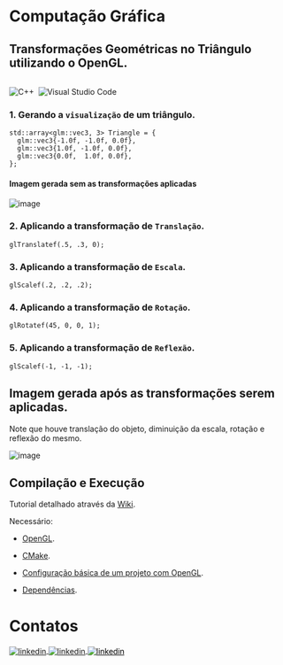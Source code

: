 # Computação Gráfica

## Transformações Geométricas no Triângulo utilizando o OpenGL.

<p>
<div style="display: inline-block;">

![C++](https://img.shields.io/badge/-C++-05122A?style=flat&logo=Cplusplus)&nbsp;
![Visual Studio Code](https://img.shields.io/badge/-Visual%20Studio%202022-05122A?style=flat&logo=visual-studio&logoColor=8702e6)&nbsp;

</p>

<p align="justify">

### 1. Gerando a `visualização` de um triângulo.

```
std::array<glm::vec3, 3> Triangle = {
  glm::vec3{-1.0f, -1.0f, 0.0f},
  glm::vec3{1.0f, -1.0f, 0.0f},
  glm::vec3{0.0f,  1.0f, 0.0f},
};
```

#### Imagem gerada sem as transformações aplicadas

![image](https://user-images.githubusercontent.com/84406892/196693471-9c066413-460f-4f98-ae20-1d06195d51b5.png)

### 2. Aplicando a transformação de `Translação`.
```
glTranslatef(.5, .3, 0);
```	
### 3. Aplicando a transformação de `Escala`.
```
glScalef(.2, .2, .2);
```	
### 4. Aplicando a transformação de `Rotação`.
```
glRotatef(45, 0, 0, 1);
```
### 5. Aplicando a transformação de `Reflexão`.
```
glScalef(-1, -1, -1);
```	

## Imagem gerada após as transformações serem aplicadas.

Note que houve translação do objeto, diminuição da escala, rotação e reflexão do mesmo.

![image](https://user-images.githubusercontent.com/84406892/196693765-687f4112-4dd2-4431-a030-587df78c36e2.png)

  
</p>

## Compilação e Execução

Tutorial detalhado através da [Wiki](https://github.com/phpdias/triangulo_transformacoes_geometricas/wiki/).

Necessário:  

- [OpenGL](https://github.com/phpdias/triangulo_transformacoes_geometricas/wiki/Configurando-o-Projeto#opengl).

- [CMake](https://github.com/phpdias/triangulo_transformacoes_geometricas/wiki/Configurando-o-Projeto#cmake).

- [Configuração básica de um projeto com OpenGL](https://github.com/phpdias/triangulo_transformacoes_geometricas/wiki/Configurando-o-Projeto#configura%C3%A7%C3%A3o-b%C3%A1sica-de-um-projeto-com-opengl).

- [Dependências](https://github.com/phpdias/triangulo_transformacoes_geometricas/wiki/Configurando-o-Projeto#depend%C3%AAncias).



# Contatos

<div style="display: inline-block;">

<a href="https://t.me/phpdias" target="_blank">
  <img align="center" src="https://img.shields.io/badge/-phpdias-05122A?style=flat&logo=telegram" alt="linkedin"/>
</a>
  
<a href="https://linkedin.com/in/phpd" target="_blank">
  <img align="center" src="https://img.shields.io/badge/-phpd-05122A?style=flat&logo=linkedin" alt="linkedin"/>
</a>

<a style="color:black" href="mailto:phpdias@outlook.com?subject=[GitHub]%20Source%20Dynamic%20Lists">
 <img align="center" src="https://img.shields.io/badge/-phpdias@outlook.com-05122A?style=flat&logo=email" alt="linkedin"/>
</a>

</div>





